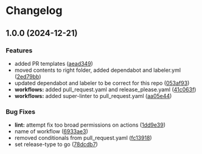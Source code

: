 # Changelog

## 1.0.0 (2024-12-21)


### Features

* added PR templates ([aead349](https://github.com/emilbra/goplay/commit/aead3496740b6084460928a6be92a374bcd9d66e))
* moved contents to right folder, added dependabot and labeler.yml ([2ed79bb](https://github.com/emilbra/goplay/commit/2ed79bb1a700643b22232be7993bbe53a2f8039c))
* updated dependabot and labeler to be correct for this repo ([053af93](https://github.com/emilbra/goplay/commit/053af93b8667132f4318ca7d7d9592b662580adf))
* **workflows:** added pull_request.yaml and release_please.yaml ([41c063f](https://github.com/emilbra/goplay/commit/41c063fc20acd9cc893f85e558152da5928114c3))
* **workflows:** added super-linter to pull_request.yaml ([aa05e44](https://github.com/emilbra/goplay/commit/aa05e44dcf87c7d864efd0000696cbccb8dd4777))


### Bug Fixes

* **lint:** attempt fix too broad permissions on actions ([1dd9e39](https://github.com/emilbra/goplay/commit/1dd9e3947dc8767fb90e804fb4693c5c79a5f381))
* name of workflow ([6933ae3](https://github.com/emilbra/goplay/commit/6933ae32ab6a6514fb54635c56f3f83ace1ad18b))
* removed conditionals from pull_request.yaml ([fc13918](https://github.com/emilbra/goplay/commit/fc13918b657869ddc0edaf8950623cb5c3426916))
* set release-type to go ([78dcdb7](https://github.com/emilbra/goplay/commit/78dcdb7782881cb2bc1e6266f705008e4a93a8dd))
